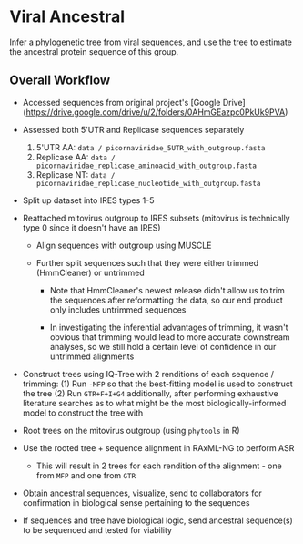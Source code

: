 # Viral Ancestral
Infer a phylogenetic tree from viral sequences, and use the tree to estimate the ancestral protein sequence of this group.

## Overall Workflow 

- Accessed sequences from original project's [Google Drive] (https://drive.google.com/drive/u/2/folders/0AHmGEazpc0PkUk9PVA) 

- Assessed both 5'UTR and Replicase sequences separately 
  1. 5'UTR AA: `data / picornaviridae_5UTR_with_outgroup.fasta`
  2. Replicase AA: `data / picornaviridae_replicase_aminoacid_with_outgroup.fasta`
  3. Replicase NT: `data / picornaviridae_replicase_nucleotide_with_outgroup.fasta`

- Split up dataset into IRES types 1-5

- Reattached mitovirus outgroup to IRES subsets (mitovirus is technically type 0 since it doesn't have an IRES)

  - Align sequences with outgroup using MUSCLE
  
  - Further split sequences such that they were either trimmed (HmmCleaner) or untrimmed 
  
    - Note that HmmCleaner's newest release didn't allow us to trim the sequences after reformatting the data, so our end product only includes untrimmed sequences 
    
    - In investigating the inferential advantages of trimming, it wasn't obvious that trimming would lead to more accurate downstream analyses, so we still hold a certain level of confidence in our untrimmed alignments 
    
- Construct trees using IQ-Tree with 2 renditions of each sequence / trimming: 
  (1) Run `-MFP` so that the best-fitting model is used to construct the tree 
  (2) Run `GTR+F+I+G4` additionally, after performing exhaustive literature searches as to what might be the most biologically-informed model to construct the tree with 
  
- Root trees on the mitovirus outgroup (using `phytools` in R)

- Use the rooted tree + sequence alignment in RAxML-NG to perform ASR 

  - This will result in 2 trees for each rendition of the alignment - one from `MFP` and one from `GTR`
  
- Obtain ancestral sequences, visualize, send to collaborators for confirmation in biological sense pertaining to the sequences 

- If sequences and tree have biological logic, send ancestral sequence(s) to be sequenced and tested for viability 







